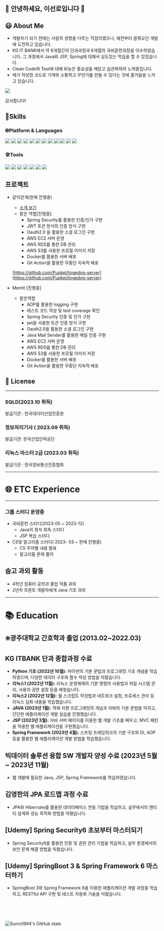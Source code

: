 ## 👋 안녕하세요, 이선로입니다 👋

## 😃 About Me

- 개발자기 되기 전에는 사람의 생명을 다루는 직업이였으나, 예전부터 꿈꿔오던 개발에 도전하고 있습니다.
- KG IT BANK에서 약 6개월간의 단과과정과 6개월의 국비훈련과정을 이수하였습니다. 그 과정에서 Java와 JSP, Spring에 대해서 심도있는 학습을 할 수 있었습니다.
- Clean Code와 Test에 대해 뒤늦은 중요성을 깨닫고 습관화하려 노력중입니다.
- 제가 작성한 코드로 기계와 소통하고 무언가를 만들 수 있다는 것에 즐거움을 느끼고 있습니다.

<a href="https://mail.google.com/" target="_blank"><img src="https://img.shields.io/badge/gwangjulsr@gmail.com-EA4335?style=for-the-badge&logo=gmail&logoColor=white"/></a>


감사합니다!

## 💪Skills
### 🌐Platform & Languages

<div style="display: inline-block">

<img src="https://img.shields.io/badge/Java-FF0000?style=for-the-badge&logo=OpenJDK&logoColor=black"/>

<img src="https://img.shields.io/badge/oracle-F80000?style=for-the-badge&logo=oracle&logoColor=white"/>

<img src="https://img.shields.io/badge/mysql-4479A1?style=for-the-badge&logo=mysql&logoColor=white"/>

<img src="https://img.shields.io/badge/HTML5-E34F26?style=for-the-badge&logo=HTML5&logoColor=white"/>

<img src="https://img.shields.io/badge/css3-1572B6?style=for-the-badge&logo=css3&logoColor=biolet"/>

<img src="https://img.shields.io/badge/JavaScript-F7DF1E?style=for-the-badge&logo=Javascript&logoColor=white"/>

<img src="https://img.shields.io/badge/bootstrap-7952B3?style=for-the-badge&logo=bootstrap&logoColor=white"/>

<img src="https://img.shields.io/badge/jsp-DF7401?style=for-the-badge&logo=openjdk&logoColor=white"/>

<img src="https://img.shields.io/badge/spring-6DB33F?style=for-the-badge&logo=spring&logoColor=white"/>

<img src="https://img.shields.io/badge/springboot-6DB33F?style=for-the-badge&logo=springboot&logoColor=white"/>

<img src="https://img.shields.io/badge/amazon aws-232F3E?style=for-the-badge&logo=amazonaws&logoColor=white"/>

<img src="https://img.shields.io/badge/linux-FCC624?style=for-the-badge&logo=linux&logoColor=white"/>


</div>

### 🛠️Tools

<div style="display: inline-block">

<img src="https://img.shields.io/badge/git-F05032?style=for-the-badge&logo=git&logoColor=white"/>

<img src="https://img.shields.io/badge/github-181717?style=for-the-badge&logo=github&logoColor=white"/>

<img src="https://img.shields.io/badge/eclipse-2C2255?style=for-the-badge&logo=eclipseide&logoColor=white"/>

<img src="https://img.shields.io/badge/Visual Studio Code-007ACC?style=for-the-badge&logo=visualstudiocode&logoColor=white"/>

<img src="https://img.shields.io/badge/IntelliJ IDEA-000000?style=for-the-badge&logo=intellijidea&logoColor=white"/>

<img src="https://img.shields.io/badge/Apache NetBeans IDE-1B6AC6?style=for-the-badge&logo=apacheNetBeansIDE&logoColor=white"/>

<img src="https://img.shields.io/badge/Android Studio-3DDC84?style=for-the-badge&logo=androidstudio&logoColor=white"/>

</div>

## 프로젝트

- 같이걷개(현재 진행중)
    - [소개 보기](https://www.notion.so/48d845bdfd87483a92163082524ba136?pvs=21)
    - 맡은 역할[진행중]
        - Spring Security를 활용한 인증/인가 구현
        - JWT 토큰 방식의 인증 방식 구현
        - Oauth2.0 을 활용한 소셜 로그인 구현
        - AWS EC2 서버 운영
        - AWS RDS를 통한 DB 관리
        - AWS S3를 사용한 프로필 이미지 저장
        - Docker를 활용한 서버 배포
        - Git Action을 활용한 무중단 지속적 배포
    
    [https://github.com/Pupket/togedog-server](https://github.com/Pupket/togedog-server)
    
- Mentit [진행중]
    - 맡은역할
        - AOP를 활용한 logging 구현
        - 테스트 코드 작성 및 test coverage  확인
        - Spring Security 인증 및 인가 구현
        - jwt을  사용한 토큰 인증 방식 구현
        - Oauth2.0을 활용한 소셜 로그인 구현
        - Java Mail Sender를 활용한 메일 인증 구현
        - AWS EC2 서버 운영
        - AWS RDS를 통한 DB 관리
        - AWS S3를 사용한 프로필 이미지 저장
        - Docker를 활용한 서버 배포
        - Git Action을 활용한 무중단 지속적 배포
     
## 📑 License

---

### SQLD(2023.10 취득)

발급기관 : 한국데이터산업진흥원

### 정보처리기사 ( 2023.09 취득)

발급기관: 한국산업인력공단

### 리눅스 마스터 2급 (2023.03 취득)

발급기관 : 한국정보통신진흥협회


---

# 🌐 ETC Experience

---

### 그룹 스터디 운영중

- 국비훈련 스터디(2023-05 ~ 2023-12)
    - Java의 정석 회독 스터디
    - JSP 복습 스터디
- CS및 알고리즘 스터디( 2023- 03 ~ 현재 진행중)
    - CS 주차별 내용 발표
    - 알고리즘 문제 풀이

## 숨고 과외 활동

- 4학년 컴퓨터 공학과 졸업 작품 과외
- 2년차 프론트 개발자에게 Java 기초 과외

---

# 📚 Education

## ❇️광주대학교 간호학과 졸업 (2013.02~2022.03)

## KG ITBANK 단과 종합과정 수료

- **Python 기초 (2022년 10월):** 파이썬의 기본 문법과 프로그래밍 기초 개념을 학습하였으며, 다양한 데이터 구조와 함수 작성 방법을 익혔습니다.
- **리눅스1 (2022년 11월):** 리눅스 운영체제의 기본 명령어 사용법과 파일 시스템 관리, 사용자 권한 설정 등을 배웠습니다.
- **리눅스2 (2022년 12월):** 쉘 스크립트 작성법과 네트워크 설정, 프로세스 관리 등 리눅스 심화 내용을 학습했습니다.
- **JAVA (2023년 1월):** 객체 지향 프로그래밍의 개념과 자바의 기본 문법을 익히고, 간단한 애플리케이션 개발 실습을 진행했습니다.
- **JSP (2023년 3월):** 자바 서버 페이지를 이용한 웹 개발 기초를 배우고, MVC 패턴을 적용한 웹 애플리케이션을 구현했습니다.
- **Spring Framework (2023년 4월):** 스프링 프레임워크의 기본 구조와 DI, AOP 등을 활용한 웹 애플리케이션 개발 방법을 학습했습니다.

## 빅데이터 솔루션 융합 SW 개발자 양성 수료 (2023년 5월 ~ 2023년 11월)

- 웹 개발에 필요한 Java, JSP, Spring Framework를 학습하였습니다.

## 김영한의 JPA 로드맵 과정 수료

- JPA와 Hibernate를 활용한 데이터베이스 연동 기법을 학습하고, 실무에서의 엔티티 설계와 성능 최적화 방법을 익혔습니다.

## [Udemy] Spring Security6 초보부터 마스터되기

- Spring Security6을 활용한 인증 및 권한 관리 기법을 학습하고, 실무 환경에서의 보안 문제 해결 방법을 익혔습니다.

## [Udemy] SpringBoot 3 & Spring Framework 6 마스터하기

- SpringBoot 3와 Spring Framework 6을 이용한 애플리케이션 개발 과정을 학습하고, RESTful API 구현 및 테스트 자동화 기술을 익혔습니다.

<br/>
<br/>
<br/>

![Sunro1994's GitHub stats](https://github-readme-stats.vercel.app/api?username=sunro1994&show_icons=true&theme=radical)

